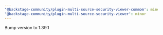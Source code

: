 ```yaml
---
'@backstage-community/plugin-multi-source-security-viewer-common': minor
'@backstage-community/plugin-multi-source-security-viewer': minor
---
```


Bump version to 1.39.1
